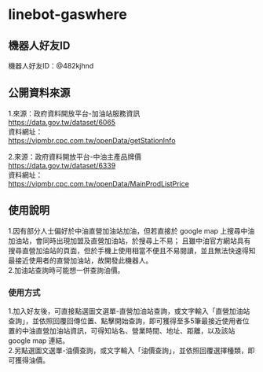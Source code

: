 # linebot-gaswhere
## 機器人好友ID
機器人好友ID：@482kjhnd

## 公開資料來源
1.來源：政府資料開放平台-加油站服務資訊 <br>
https://data.gov.tw/dataset/6065 <br>
資料網址：<br>
https://vipmbr.cpc.com.tw/openData/getStationInfo

2.來源：政府資料開放平台-中油主產品牌價 <br>
https://data.gov.tw/dataset/6339 <br>
資料網址：<br>
https://vipmbr.cpc.com.tw/openData/MainProdListPrice

## 使用說明
1.因有部分人士偏好於中油直營加油站加油，但若直接於 google map 上搜尋中油加油站，會同時出現加盟及直營加油站，於搜尋上不易；
且雖中油官方網站具有搜尋直營加油站的頁面，但於手機上使用相當不便且不易閱讀，並且無法快速得知最接近使用者的直營加油站，故開發此機器人。<br>
2.加油站查詢時可能想一併查詢油價。

### 使用方式
1.加入好友後，可直接點選圖文選單-直營加油站查詢，或文字輸入「直營加油站查詢」，並依照回覆回傳位置、點擊開始查詢，即可獲得至多5筆最接近使用者位置的中油直營加油站資訊，可得知站名、營業時間、地址、距離，以及該站 google map 連結。<br>
2.另點選圖文選單-油價查詢，或文字輸入「油價查詢」，並依照回覆選擇種類，即可獲得油價。